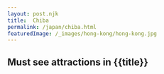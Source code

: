 ```yaml
---
layout: post.njk
title: 	Chiba
permalink: /japan/chiba.html
featuredImage: /_images/hong-kong/hong-kong.jpg
---
```

## Must see attractions in {{title}}